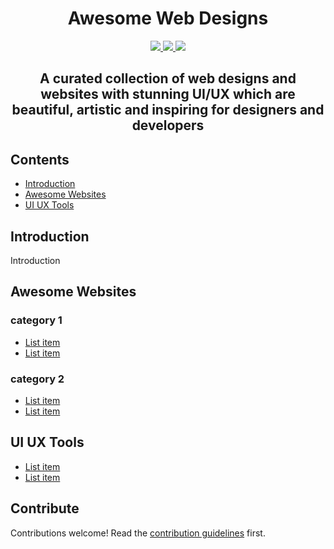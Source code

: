 <p align="center">
    <h1 align="center">Awesome Web Designs</h1>
</p>

<p align="center">
    <a href="https://awesome.re" alt="Awesome">
        <img src="https://awesome.re/badge.svg"/>
    </a>
    <a href="http://hits.dwyl.com/mratanusarkar/awesome-web-designs" alt="HitCount">
        <img src="https://hits.dwyl.com/mratanusarkar/awesome-web-designs.svg?style=flat"/>
    </a>
    <a href="LICENSE" alt="License">
        <img src="https://img.shields.io/badge/License-CC0_1.0-lightgrey.svg"/>
    </a>
</p>

<h2 align="center">A curated collection of web designs and websites with stunning UI/UX which are beautiful, artistic and inspiring for designers and developers</h2>


## Contents

- [Introduction](#introduction)
- [Awesome Websites](#awesome-websites)
- [UI UX Tools](#ui-ux-tools)


## Introduction

Introduction


## Awesome Websites

### category 1

- [List item](http://example.com)
- [List item](http://example.com)

### category 2

- [List item](http://example.com)
- [List item](http://example.com)

## UI UX Tools

- [List item](http://example.com)
- [List item](http://example.com)

## Contribute

Contributions welcome! Read the [contribution guidelines](contributing.md) first.

